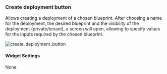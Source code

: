 ### Create deployment button
Allows creating a deployment of a chosen blueprint. After choosing a name for the deployment, the desired blueprint and the visibility of the deployment (private/tenant), a screen will open, allowing to specify values for the inputs required by the chosen blueprint. 

![create_deployment_button]( https://docs.cloudify.co/latest/images/ui/widgets/create_deployment_button.png )

#### Widget Settings
None